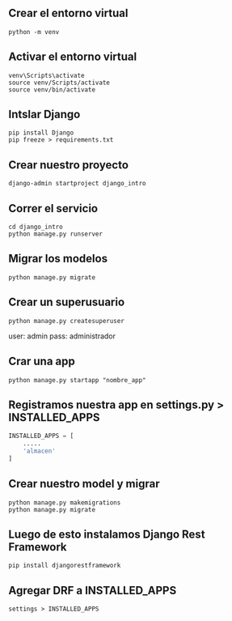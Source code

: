 ## Crear el entorno virtual
```
python -m venv
```

## Activar el entorno virtual
```
venv\Scripts\activate
source venv/Scripts/activate
source venv/bin/activate
```

## Intslar Django
```
pip install Django
pip freeze > requirements.txt
```

## Crear nuestro proyecto
```
django-admin startproject django_intro
```

## Correr el servicio
```
cd django_intro
python manage.py runserver
```

## Migrar los modelos
```
python manage.py migrate
```

## Crear un superusuario
```
python manage.py createsuperuser
```
user: admin
pass: administrador

## Crar una app
```
python manage.py startapp "nombre_app"
```

## Registramos nuestra app en settings.py > INSTALLED_APPS 

```python
INSTALLED_APPS = [
    .....
    'almacen'
]
```

## Crear nuestro model y migrar
```
python manage.py makemigrations
python manage.py migrate
```

## Luego de esto instalamos Django Rest Framework
```
pip install djangorestframework
```

## Agregar DRF a INSTALLED_APPS
```
settings > INSTALLED_APPS
```